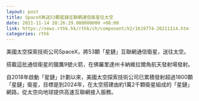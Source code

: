 ```yaml
---
layout: post
title: SpaceX再送53顆星鏈互聯網通信衛星往太空
date: 2021-11-14 20:26:29.000000000 +08:00
link: https://news.rthk.hk/rthk/ch/component/k2/1619774-20211114.htm
categories: rthk
---
```


美國太空探索技術公司SpaceX，將53顆「星鏈」互聯網通信衛星，送往太空。

搭載這批通信衛星的獵鷹9號火箭，在佛羅里達州卡納維拉爾角航天發射場發射。

自2018年啟動「星鏈」計劃以來，美國太空探索技術公司已累積發射超過1800顆「星鏈」衛星，目標是到2024年，在太空搭建由約1萬2千顆衛星組成的「星鏈」網路，從太空向地球提供高速互聯網接入服務。

